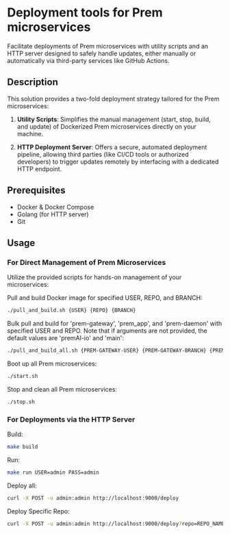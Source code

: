 # Deployment tools for Prem microservices

Facilitate deployments of Prem microservices with utility scripts and an HTTP server designed to safely handle updates, either manually or automatically via third-party services like GitHub Actions.

## Description

This solution provides a two-fold deployment strategy tailored for the Prem microservices:

1. **Utility Scripts**: Simplifies the manual management (start, stop, build, and update) of Dockerized Prem microservices directly on your machine.

2. **HTTP Deployment Server**: Offers a secure, automated deployment pipeline, allowing third parties (like CI/CD tools or authorized developers) to trigger updates remotely by interfacing with a dedicated HTTP endpoint.

## Prerequisites

- Docker & Docker Compose
- Golang (for HTTP server)
- Git

## Usage

### For Direct Management of Prem Microservices

Utilize the provided scripts for hands-on management of your microservices:

Pull and build Docker image for specified USER, REPO, and BRANCH:
```bash
./pull_and_build.sh {USER} {REPO} {BRANCH}
```

Bulk pull and build for 'prem-gateway', 'prem_app', and 'prem-daemon' with specified USER and REPO.
Note that if arguments are not provided, the default values are 'premAI-io' and 'main':
```bash
./pull_and_build_all.sh {PREM-GATEWAY-USER} {PREM-GATEWAY-BRANCH} {PREM-APP-USER} {PREM-APP-BRANCH} {PREM-DAEMON-USER} {PREM-DAEMON-BRANCH}
```

Boot up all Prem microservices:
```bash
./start.sh
```

Stop and clean all Prem microservices:
```bash
./stop.sh
```

### For Deployments via the HTTP Server

Build:
```bash
make build
```

Run:
```bash
make run USER=admin PASS=admin
```

Deploy all:
```bash
curl -X POST -u admin:admin http://localhost:9000/deploy
```

Deploy Specific Repo:
```bash
curl -X POST -u admin:admin http://localhost:9000/deploy?repo=REPO_NAME&user=USER_NAME&branch=BRANCH_NAME
```